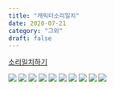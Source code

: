 ```yaml
---
title: "캐릭터소리일치"
date: 2020-07-21
category: "그외"
draft: false
---
```


[소리일치하기](https://helpx.adobe.com/kr/adobe-character-animator/how-to/recording-editing-performances.html?playlist=/services/playlist.helpx/products:SG_CHARACTERANIMATOR/learn-path:get-started/set-header:ccx-designer/playlist:orientation/ko_KR.json&ref=helpx.adobe.com)

![](https://i.ibb.co/8bf2GcG/image.png)
![](https://i.ibb.co/WBJYSxK/image.png)
![](https://i.ibb.co/qMmywrw/image.png)
![](https://i.ibb.co/nDQRXRc/image.png)
![](https://i.ibb.co/BNM7ydm/image.png)
![](https://i.ibb.co/DCzTt2B/image.png)
![](https://i.ibb.co/3f45RvG/image.png)
![](https://i.ibb.co/c8443cZ/image.png )
![](https://i.ibb.co/g6F8GdT/image.png)
![](https://i.ibb.co/ZK48vkv/image.png)
<!--stackedit_data:
eyJoaXN0b3J5IjpbNTk1MDIwMTc5XX0=
-->